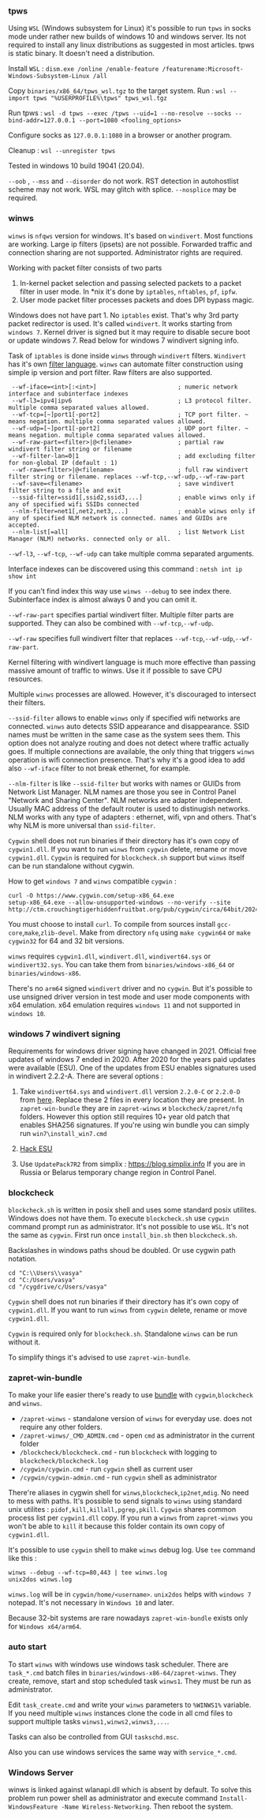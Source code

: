 ### tpws

Using `WSL` (Windows subsystem for Linux) it's possible to run `tpws` in socks mode under rather new builds of
windows 10 and windows server.
Its not required to install any linux distributions as suggested in most articles.
tpws is static binary. It doesn't need a distribution.

Install `WSL` : `dism.exe /online /enable-feature /featurename:Microsoft-Windows-Subsystem-Linux /all`

Copy `binaries/x86_64/tpws_wsl.tgz` to the target system.
Run : `wsl --import tpws "%USERPROFILE%\tpws" tpws_wsl.tgz`

Run tpws : `wsl -d tpws --exec /tpws --uid=1 --no-resolve --socks --bind-addr=127.0.0.1 --port=1080 <fooling_options>`

Configure socks as `127.0.0.1:1080` in a browser or another program.

Cleanup : `wsl --unregister tpws`

Tested in windows 10 build 19041 (20.04).

`--oob` , `--mss` and `--disorder` do not work.
RST detection in autohostlist scheme may not work.
WSL may glitch with splice. `--nosplice` may be required.


### winws

`winws` is `nfqws` version for windows. It's based on `windivert`. Most functions are working.
Large ip filters (ipsets) are not possible. Forwarded traffic and connection sharing are not supported.
Administrator rights are required.

Working with packet filter consists of two parts

1. In-kernel packet selection and passing selected packets to a packet filter in user mode.
In *nix it's done by `iptables`, `nftables`, `pf`, `ipfw`.
2. User mode packet filter processes packets and does DPI bypass magic.

Windows does not have part 1. No `iptables` exist. That's why 3rd party packet redirector is used.
It's called `windivert`. It works starting from `windows 7`. Kernel driver is signed but it may require to disable secure boot
or update windows 7. Read below for windows 7 windivert signing info.

Task of `iptables` is done inside `winws` through `windivert` filters. `Windivert` has it's own [filter language](https://reqrypt.org/windivert-doc.html#filter_language).
`winws` can automate filter construction using simple ip version and port filter. Raw filters are also supported.

```
 --wf-iface=<int>[:<int>]                       ; numeric network interface and subinterface indexes
 --wf-l3=ipv4|ipv6                              ; L3 protocol filter. multiple comma separated values allowed.
 --wf-tcp=[~]port1[-port2]                      ; TCP port filter. ~ means negation. multiple comma separated values allowed.
 --wf-udp=[~]port1[-port2]                      ; UDP port filter. ~ means negation. multiple comma separated values allowed.
 --wf-raw-part=<filter>|@<filename>             ; partial raw windivert filter string or filename
 --wf-filter-lan=0|1                            ; add excluding filter for non-global IP (default : 1)
 --wf-raw=<filter>|@<filename>                  ; full raw windivert filter string or filename. replaces --wf-tcp,--wf-udp,--wf-raw-part
 --wf-save=<filename>                           ; save windivert filter string to a file and exit
 --ssid-filter=ssid1[,ssid2,ssid3,...]          ; enable winws only if any of specified wifi SSIDs connected
 --nlm-filter=net1[,net2,net3,...]              ; enable winws only if any of specified NLM network is connected. names and GUIDs are accepted.
 --nlm-list[=all]                               ; list Network List Manager (NLM) networks. connected only or all.                           
```

`--wf-l3`, `--wf-tcp`, `--wf-udp` can take multiple comma separated arguments.

Interface indexes can be discovered using this command : `netsh int ip show int`

If you can't find index this way use `winws --debug` to see index there. Subinterface index is almost always 0 and you can omit it.

`--wf-raw-part` specifies partial windivert filter. Multiple filter parts are supported. They can also be combined with `--wf-tcp`,`--wf-udp`.

`--wf-raw` specifies full windivert filter that replaces `--wf-tcp`,`--wf-udp`,`--wf-raw-part`.

Kernel filtering with windivert language is much more effective than passing massive amount of traffic to winws. Use it if possible to save CPU resources.

Multiple `winws` processes are allowed. However, it's discouraged to intersect their filters.

`--ssid-filter` allows to enable `winws` only if specified wifi networks are connected. `winws` auto detects SSID appearance and disappearance.
SSID names must be written in the same case as the system sees them. This option does not analyze routing and does not detect where traffic actually goes.
If multiple connections are available, the only thing that triggers `winws` operation is wifi connection presence. That's why it's a good idea to add also `--wf-iface` filter to not break ethernet, for example.

`--nlm-filter` is like `--ssid-filter` but works with names or GUIDs from Network List Manager. NLM names are those you see in Control Panel "Network and Sharing Center".
NLM networks are adapter independent. Usually MAC address of the default router is used to distinugish networks. NLM works with any type of adapters : ethernet, wifi, vpn and others.
That's why NLM is more universal than `ssid-filter`.

`Cygwin` shell does not run binaries if their directory has it's own copy of `cygwin1.dll`.
If you want to run `winws` from `cygwin` delete, rename or move `cygwin1.dll`.
`Cygwin` is required for `blockcheck.sh` support but `winws` itself can be run standalone without cygwin.

How to get `windows 7` and `winws` compatible `cygwin` :
```
curl -O https://www.cygwin.com/setup-x86_64.exe
setup-x86_64.exe --allow-unsupported-windows --no-verify --site http://ctm.crouchingtigerhiddenfruitbat.org/pub/cygwin/circa/64bit/2024/01/30/231215
```
You must choose to install `curl`. To compile from sources install `gcc-core`,`make`,`zlib-devel`.
Make from directory `nfq` using `make cygwin64` or `make cygwin32` for 64 and 32 bit versions.

`winws` requires `cygwin1.dll`, `windivert.dll`, `windivert64.sys` or `windivert32.sys`.
You can take them from `binaries/windows-x86_64` or `binaries/windows-x86`.

There's no `arm64` signed `windivert` driver and no `cygwin`.
But it's possible to use unsigned driver version in test mode and user mode components with x64 emulation.
x64 emulation requires `windows 11` and not supported in `windows 10`.

### windows 7 windivert signing

Requirements for windows driver signing have changed in 2021.
Official free updates of windows 7 ended in 2020.
After 2020 for the years paid updates were available (ESU).
One of the updates from ESU enables signatures used in windivert 2.2.2-A.
There are several options :

1. Take `windivert64.sys` and `windivert.dll` version `2.2.0-C` or `2.2.0-D` from [here](https://reqrypt.org/download).
Replace these 2 files in every location they are present.
In `zapret-win-bundle` they are in `zapret-winws` и `blockcheck/zapret/nfq` folders.
However this option still requires 10+ year old patch that enables SHA256 signatures.
If you're using win bundle you can simply run `win7\install_win7.cmd`

3. [Hack ESU](https://hackandpwn.com/windows-7-esu-patching)

4. Use `UpdatePack7R2` from simplix : https://blog.simplix.info
If you are in Russia or Belarus temporary change region in Control Panel.

### blockcheck

`blockcheck.sh` is written in posix shell and uses some standard posix utilites.
Windows does not have them. To execute `blockcheck.sh` use `cygwin` command prompt run as administrator.
It's not possible to use `WSL`. It's not the same as `cygwin`.
First run once `install_bin.sh` then `blockcheck.sh`.

Backslashes in windows paths shoud be doubled. Or use cygwin path notation.
```
cd "C:\\Users\\vasya"
cd "C:/Users/vasya"
cd "/cygdrive/c/Users/vasya"
```
`Cygwin` shell does not run binaries if their directory has it's own copy of `cygwin1.dll`.
If you want to run `winws` from `cygwin` delete, rename or move `cygwin1.dll`.

`Cygwin` is required only for `blockcheck.sh`. Standalone `winws` can be run without it.

To simplify things it's advised to use `zapret-win-bundle`.

### zapret-win-bundle

To make your life easier there's ready to use [bundle](https://github.com/bol-van/zapret-win-bundle) with `cygwin`,`blockcheck` and `winws`.

* `/zapret-winws` - standalone version of `winws` for everyday use. does not require any other folders.
* `/zapret-winws/_CMD_ADMIN.cmd` - open `cmd` as administrator in the current folder
* `/blockcheck/blockcheck.cmd` - run `blockcheck` with logging to `blockcheck/blockcheck.log`
* `/cygwin/cygwin.cmd` - run `cygwin` shell as current user
* `/cygwin/cygwin-admin.cmd` - run `cygwin` shell as administrator

There're aliases in cygwin shell for `winws`,`blockcheck`,`ip2net`,`mdig`. No need to mess with paths.
It's possible to send signals to `winws` using standard unix utilites : `pidof,kill,killall,pgrep,pkill`.
`Cygwin` shares common process list per `cygwin1.dll` copy. If you run a `winws` from `zapret-winws`
you won't be able to `kill` it because this folder contain its own copy of `cygwin1.dll`.

It's possible to use `cygwin` shell to make `winws` debug log. Use `tee` command like this :

```
winws --debug --wf-tcp=80,443 | tee winws.log
unix2dos winws.log
```

`winws.log` will be in `cygwin/home/<username>`. `unix2dos` helps with `windows 7` notepad. It's not necessary in `Windows 10` and later.

Because 32-bit systems are rare nowadays `zapret-win-bundle` exists only for `Windows x64/arm64`.

### auto start

To start `winws` with windows use windows task scheduler. There are `task_*.cmd` batch files in `binaries/windows-x86-64/zapret-winws`.
They create, remove, start and stop scheduled task `winws1`. They must be run as administrator.

Edit `task_create.cmd` and write your `winws` parameters to `%WINWS1%` variable. If you need multiple `winws` instances
clone the code in all cmd files to support multiple tasks `winws1,winws2,winws3,...`.

Tasks can also be controlled from GUI `taskschd.msc`.

Also you can use windows services the same way with `service_*.cmd`.

### Windows Server

winws is linked against wlanapi.dll which is absent by default.
To solve this problem run power shell as administrator and execute command `Install-WindowsFeature -Name Wireless-Networking`.
Then reboot the system.
